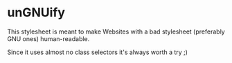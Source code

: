 unGNUify
========

This stylesheet is meant to make Websites with a bad stylesheet (preferably GNU ones) human-readable.

Since it uses almost no class selectors it's always worth a try ;)
